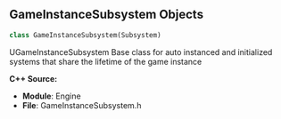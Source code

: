 ## GameInstanceSubsystem Objects

```python
class GameInstanceSubsystem(Subsystem)
```

UGameInstanceSubsystem
Base class for auto instanced and initialized systems that share the lifetime of the game instance

**C++ Source:**

- **Module**: Engine
- **File**: GameInstanceSubsystem.h

<a id="unreal.ReplaySubsystem"></a>